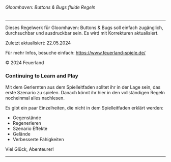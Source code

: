 ###### Gloomhaven: Buttons & Bugs fluide Regeln  

---
Dieses Regelwerk für Gloomhaven: Buttons & Bugs soll einfach zugänglich, durchsuchbar und ausdruckbar sein. Es wird mit Korrekturen aktualisiert.

Zuletzt aktualisiert: 22.05.2024

Für mehr Infos, besuche einfach: https://www.feuerland-spiele.de/

© 2024 Feuerland

### Continuing to Learn and Play 

Mit dem Gerlernten aus dem Spielleitfaden solltet ihr in der Lage sein, das erste Szenario zu spielen. Danach könnt ihr hier in den vollständigen Regeln nocheinmal alles nachlesen. 

Es gibt ein paar Einzelheiten, die nicht in dem Spielleitfaden erklärt werden: 

* Gegenstände
* Regenerieren
* Szenario Effekte
* Gelände
* Verbesserte Fähigkeiten

Viel Glück, Abenteurer! 

---
